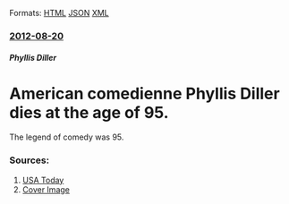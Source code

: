 
Formats: [HTML](/news/2012/08/20/american-comedienne-phyllis-diller-dies-at-the-age-of-95.html)  [JSON](/news/2012/08/20/american-comedienne-phyllis-diller-dies-at-the-age-of-95.json)  [XML](/news/2012/08/20/american-comedienne-phyllis-diller-dies-at-the-age-of-95.xml)  

### [2012-08-20](/news/2012/08/20/index.md)

##### Phyllis Diller
# American comedienne Phyllis Diller dies at the age of 95. 

The legend of comedy was 95.


### Sources:

1. [USA Today](http://content.usatoday.com/communities/entertainment/post/2012/08/comedian-phyllis-diller-dies-in-los-angeles/1#.UDKR06niZjE)
1. [Cover Image](http://i.usatoday.net/communitymanager/_photos/lifeline-live/2012/08/20/pdillerx-inset-community.jpg)
